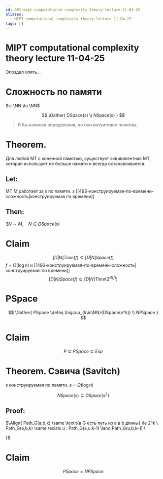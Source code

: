 ```yaml
---
id: 601-mipt-computational-complexity-theory-lecture-11-04-25
aliases:
  - MIPT computational complexity theory lecture 11-04-25
tags: []
---
```


# MIPT computational complexity theory lecture 11-04-25

Опоздал опять...

# Сложность по памяти

$s: \NN \to \NN$

$$
\Gather{
DSpace(s) \\
NSpace(s)
}
$$

> Я бы написал определения, но они интуитивно понятны.

# Theorem.

Для любой МТ с конечной памятью, существует эквивалентная МТ, которая использует не больше памяти и всегда останавливается.

## Let:

МТ $M$ работает за $s$ по памяти.
$s$ [[496-конструируемая-по-времени-сложность|конструируемая по времени]]

## Then:

$\exists N \sim M,\quad N \in DSpace(s)$

# Claim
$$
[D|N]Time(f) \subseteq [D|N]Space(f)
$$
$f = \Omega(\log n)$ и [[496-конструируемая-по-времени-сложность|конструируемая по времени]]
$$
[D|N]Space(f) \subseteq [D|N]Time(2^{O(f)})
$$

# PSpace
$$
\Gather{
PSpace \defeq \bigcup_{k\in\NN}{DSpace(n^k)} \\
NPSpace
}
$$

# Claim
$$
P \subseteq PSpace \subseteq Exp
$$

# Theorem. Сэвича (Savitch)

$s$ конструируемая по памяти.
$s = \Omega(\log n)$

 $$
NSpace(s) \subseteq DSpace(s^2)
$$

## Proof:
$\Align{
Path_G(a,b,k) \same \textit{в G есть путь из a в b длины} \le 2^k \\
Path_G(a,b,k) \same \exists u : Path_G(a,u,k-1) \land Path_G(u,b,k-1) \\

}$

# Claim
$$
PSpace = NPSpace
$$
